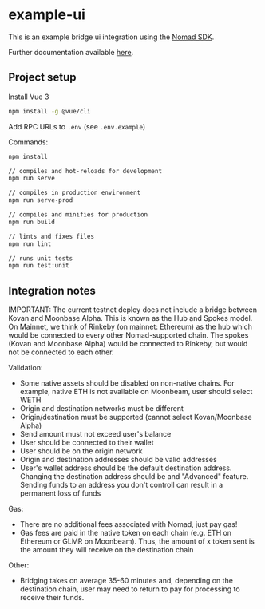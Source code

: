 # example-ui

This is an example bridge ui integration using the [Nomad SDK](https://www.npmjs.com/package/@nomad-xyz/sdk).

Further documentation available [here](https://docs.nomad.xyz/bridge).

## Project setup

Install Vue 3
```bash
npm install -g @vue/cli
```

Add RPC URLs to `.env` (see `.env.example`)

Commands:
```bash
npm install

// compiles and hot-reloads for development
npm run serve

// compiles in production environment
npm run serve-prod

// compiles and minifies for production
npm run build

// lints and fixes files
npm run lint

// runs unit tests
npm run test:unit
```

## Integration notes

IMPORTANT: The current testnet deploy does not include a bridge between Kovan and Moonbase Alpha. This is known as the Hub and Spokes model. On Mainnet, we think of Rinkeby (on mainnet: Ethereum) as the hub which would be connected to every other Nomad-supported chain. The spokes (Kovan and Moonbase Alpha) would be connected to Rinkeby, but would not be connected to each other.

Validation:
 - Some native assets should be disabled on non-native chains. For example, native ETH is not available on Moonbeam, user should select WETH
 - Origin and destination networks must be different
 - Origin/destination must be supported (cannot select Kovan/Moonbase Alpha)
 - Send amount must not exceed user's balance
 - User should be connected to their wallet
 - User should be on the origin network
 - Origin and destination addresses should be valid addresses
 - User's wallet address should be the default destination address. Changing the destination address should be and "Advanced" feature. Sending funds to an address you don't controll can result in a permanent loss of funds

Gas:
 - There are no additional fees associated with Nomad, just pay gas!
 - Gas fees are paid in the native token on each chain (e.g. ETH on Ethereum or GLMR on Moonbeam). Thus, the amount of x token sent is the amount they will receive on the destination chain

Other:
 - Bridging takes on average 35-60 minutes and, depending on the destination chain, user may need to return to pay for processing to receive their funds.
